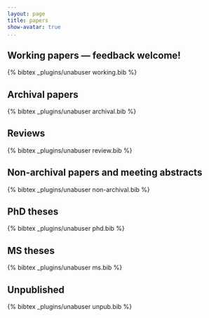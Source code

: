 ```yaml
---
layout: page
title: papers
show-avatar: true
...
```


<!--
## Working papers &mdash; feedback welcome!
%{% bibtex _plugins/unabuser working.bib %}
-->

## Working papers &mdash; feedback welcome!
{% bibtex _plugins/unabuser working.bib %}

## Archival papers
{% bibtex _plugins/unabuser archival.bib %}

## Reviews
{% bibtex _plugins/unabuser review.bib %}

## Non-archival papers and meeting abstracts
{% bibtex _plugins/unabuser non-archival.bib %}

## PhD theses 
{% bibtex _plugins/unabuser phd.bib %}

## MS theses 
{% bibtex _plugins/unabuser ms.bib %}

## Unpublished 
{% bibtex _plugins/unabuser unpub.bib %}

